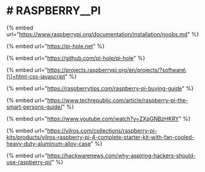 # \# RASPBERRY\_\_PI

{% embed url="https://www.raspberrypi.org/documentation/installation/noobs.md" %}

{% embed url="https://pi-hole.net" %}

{% embed url="https://github.com/pi-hole/pi-hole" %}

{% embed url="https://projects.raspberrypi.org/en/projects/?software\[\]=html-css-javascript" %}

{% embed url="https://raspberrytips.com/raspberry-pi-buying-guide" %}

{% embed url="https://www.techrepublic.com/article/raspberry-pi-the-smart-persons-guide/" %}

{% embed url="https://www.youtube.com/watch?v=ZXpGNBzHKRY" %}

{% embed url="https://vilros.com/collections/raspberry-pi-kits/products/vilros-raspberry-pi-4-complete-starter-kit-with-fan-cooled-heavy-duty-aluminum-alloy-case" %}

{% embed url="https://hackwarenews.com/why-aspiring-hackers-should-use-raspberry-pi/" %}



